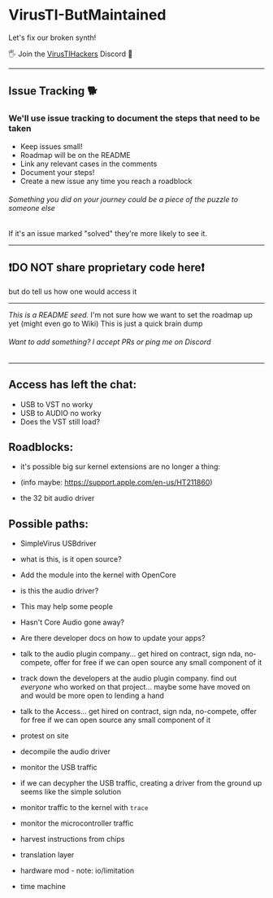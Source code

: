 # VirusTI-ButMaintained
Let's fix our broken synth!

🖐 Join the [VirusTIHackers](https://discord.gg/DNn2aDwuxY) Discord 🍄

---

## Issue Tracking 🐕

### We'll use issue tracking to document the steps that need to be taken
 - Keep issues small!
  - Roadmap will be on the README
  - Link any relevant cases in the comments
 - Document your steps!
 - Create a new issue any time you reach a roadblock

###### Something you did on your journey could be a piece of the puzzle to someone else
If it's an issue marked "solved" they're more likely to see it.

---

## ❗️DO NOT share proprietary code here❗️
but do tell us how one would access it

---
	
_This is a README seed._ I'm not sure how we want to set the roadmap up yet (might even go to Wiki)
This is just a quick brain dump

###### Want to add something? I accept PRs or ping me on Discord

---

## Access has left the chat:

- USB to VST no worky
- USB to AUDIO no worky
- Does the VST still load?

## Roadblocks:

- it's possible big sur kernel extensions are no longer a thing:
 - (info maybe: https://support.apple.com/en-us/HT211860)

- the 32 bit audio driver

## Possible paths:

- SimpleVirus USBdriver
 - what is this, is it open source?

- Add the module into the kernel with OpenCore
 - is this the audio driver? 
 - This may help some people
 - Hasn't Core Audio gone away?
  - Are there developer docs on how to update your apps?

- talk to the audio plugin company... get hired on contract, sign nda, no-compete, offer for free if we can open source any small component of it

- track down the developers at the audio plugin company. find out _everyone_ who worked on that project... maybe some have moved on and would be more open to lending a hand

- talk to the Access... get hired on contract, sign nda, no-compete, offer for free if we can open source any small component of it

- protest on site

- decompile the audio driver

-	monitor the USB traffic
 - if we can decypher the USB traffic, creating a driver from the ground up seems like the simple solution 

- monitor traffic to the kernel with `trace`

- monitor the microcontroller traffic

- harvest instructions from chips

- translation layer

- hardware mod - note: io/limitation

- time machine
